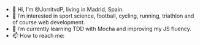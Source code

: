 - 👋 Hi, I’m @JorritvdP, living in Madrid, Spain.
- 👀 I’m interested in sport science, football, cycling, running, triathlon and of course web development.
- 🌱 I’m currently learning TDD with Mocha and improving my JS fluency.
- 📫 How to reach me: 

<!---
JorritvdP/JorritvdP is a ✨ special ✨ repository because its `README.md` (this file) appears on your GitHub profile.
You can click the Preview link to take a look at your changes.
--->
